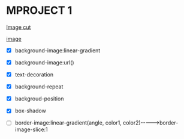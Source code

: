 # MPROJECT 1

[Image cut](https://www.inpixio.com/remove-background/)

[image](https://www.photopea.com/)

- [x] background-image:linear-gradient

- [x] background-image:url()
- [x] text-decoration
- [x] background-repeat
- [x] backgroud-position
- [x] box-shadow
- [ ] border-image:linear-gradient(angle, color1, color2)----->border-image-slice:1
